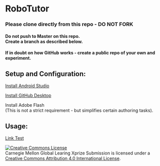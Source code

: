 
# **RoboTutor**

### Please clone directly from this repo - DO NOT FORK
#### Do not push to Master on this repo. <br>Create a branch as described below.
#### If in doubt on how GitHub works - create a public repo of your own and experiment.


## **Setup and Configuration:**

[Install Android Studio](http://developer.android.com/sdk/index.html)<br>

[Install GitHub Desktop](https://desktop.github.com/)<br>

<p>Install Adobe Flash<br>
(This is not a strict requirement - but simplifies certain authoring tasks).</p>

## **Usage:**

[Link Test](https://drive.google.com/open?id=18AkiX8-AXNxzUBa5rb4cXHBqvm7WrUOkwsuzdwp7Nq0)



<a rel="license" href="http://creativecommons.org/licenses/by/4.0/"><img alt="Creative Commons License" style="border-width:0" src="https://i.creativecommons.org/l/by/4.0/88x31.png" /></a><br />Carnegie Mellon Global Learing Xprize Submission</span> is licensed under a <a rel="license" href="http://creativecommons.org/licenses/by/4.0/">Creative Commons Attribution 4.0 International License</a>.